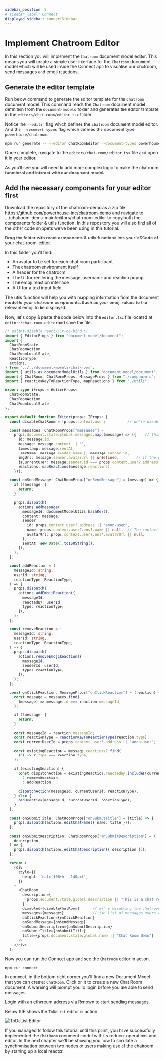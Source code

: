 ```yaml
---
sidebar_position: 5
# sidebar_label: Connect
displayed_sidebar: connectSidebar
---
```

# Implement Chatroom Editor

In this section you will implement the `Chatroom` document model editor. This means you will create a simple user interface for the `Chatroom` document model which will be used inside the Connect app to visualise our chatroom, send messages and emoji reactions. 

## Generate the editor template

Run below command to generate the editor template for the `Chatroom` document model. This command reads the `Chatroom` document model definition from the `document-models` folder and generates the editor template in the `editors/chat-room/editor.tsx` folder.

Notice the `--editor` flag which defines the `chatroom` document model editor. And the `--document-types` flag which defines the document type `powerhouse/chatroom`.

```bash
npm run generate -- --editor ChatRoomEditor --document-types powerhouse/chat-room
```

Once complete, navigate to the `editors/chat-room/editor.tsx` file and open it in your editor.

As you'll see you will need to add more complex logic to make the chatroom functional and interact with our document model. 

## Add the necessary components for your editor first

Download the repository of the chatroom-demo as a zip file https://github.com/powerhouse-inc/chatroom-demo
and navigate to .../chatroom-demo-main/editors/chat-room-editor to copy both the components folder & utils function. In this repository you will also find all of the other code snippets we've been using in this tutorial. 

Drag the folder with react components & utils functions into your VSCode of your chat-room-editor.

In this folder you'll find:
- An avatar to be set for each chat room participant
- The chatroom environment itself
- A header for the chatroom
- The UI for rendering the message, username and reaction popup. 
- The emoji reaction interface 
- A UI for a text input field 

The utils function will help you with mapping information from the document model to your chatroom components. Such as your emoji values to the relevant emoji to be displayed.   

Now, let's copy & paste the code below into the `editor.tsx` file located at `editors/chat-room-editor`and save the file.

```typescript
/* eslint-disable react/jsx-no-bind */
import { EditorProps } from "document-model/document";
import {
  ChatRoomState,
  ChatRoomAction,
  ChatRoomLocalState,
  ReactionType,
  actions,
} from "../../document-models/chat-room";
import { utils as documentModelUtils } from "document-model/document";
import { ChatRoom, ChatRoomProps, MessageProps } from "./components";
import { reactionKeyToReactionType, mapReactions } from "./utils";

export type IProps = EditorProps<
  ChatRoomState,
  ChatRoomAction,
  ChatRoomLocalState
>;

export default function Editor(props: IProps) {
  const disableChatRoom = !props.context.user;          // we're disabling the chatroom when a user is not logged in.

  const messages: ChatRoomProps["messages"] =
    props.document.state.global.messages.map((message) => ({    // this object comes from the document state with a mapping that validates which message which user has send. 
      id: message.id,
      message: message.content || "",
      timestamp: message.sentAt,
      userName: message.sender.name || message.sender.id,
      imgUrl: message.sender.avatarUrl || undefined,        // if the user has an avatar set we'll use it.
      isCurrentUser: message.sender.id === props.context.user?.address,
      reactions: mapReactions(message.reactions),
    }));

  const onSendMessage: ChatRoomProps["onSendMessage"] = (message) => {
    if (!message) {
      return;
    }

    props.dispatch(             
      actions.addMessage({
        messageId: documentModelUtils.hashKey(),
        content: message,
        sender: {
          id: props.context.user?.address || "anon-user",           
          name: props.context.user?.ens?.name || null,  // The context of the editor allows us to get hold of the users profile information. 
          avatarUrl: props.context.user?.ens?.avatarUrl || null,
        },
        sentAt: new Date().toISOString(),
      }),
    );
  };

  const addReaction = (
    messageId: string,
    userId: string,
    reactionType: ReactionType,
  ) => {
    props.dispatch(
      actions.addEmojiReaction({
        messageId,
        reactedBy: userId,
        type: reactionType,
      }),
    );
  };

  const removeReaction = (
    messageId: string,
    userId: string,
    reactionType: ReactionType,
  ) => {
    props.dispatch(
      actions.removeEmojiReaction({
        messageId,
        senderId: userId,
        type: reactionType,
      }),
    );
  };

  const onClickReaction: MessageProps["onClickReaction"] = (reaction) => {      // This allows us to increase the reactions on a emoji that already has been used as a reaction to a message.
    const message = messages.find(
      (message) => message.id === reaction.messageId,
    );

    if (!message) {
      return;
    }

    const messageId = reaction.messageId;
    const reactionType = reactionKeyToReactionType(reaction.type);
    const currentUserId = props.context.user?.address || "anon-user";

    const existingReaction = message.reactions?.find(
      (r) => r.type === reaction.type,
    );

    if (existingReaction) {
      const dispatchAction = existingReaction.reactedBy.includes(currentUserId)
        ? removeReaction
        : addReaction;

      dispatchAction(messageId, currentUserId, reactionType);
    } else {
      addReaction(messageId, currentUserId, reactionType);
    }
  };

  const onSubmitTitle: ChatRoomProps["onSubmitTitle"] = (title) => {
    props.dispatch(actions.editChatName({ name: title }));
  };

  const onSubmitDescription: ChatRoomProps["onSubmitDescription"] = (
    description,
  ) => {
    props.dispatch(actions.editChatDescription({ description }));
  };

  return (
    <div
      style={{
        height: "calc(100vh - 140px)",
      }}
    >
      <ChatRoom
        description={
          props.document.state.global.description || "This is a chat room demo"
        }
        disabled={disableChatRoom}      // we're disabling the chatroom when a user is not logged in.
        messages={messages}             // the list of messages users are submitting
        onClickReaction={onClickReaction}
        onSendMessage={onSendMessage}
        onSubmitDescription={onSubmitDescription}
        onSubmitTitle={onSubmitTitle}
        title={props.document.state.global.name || "Chat Room Demo"}
      />
    </div>
  );
```

Now you can run the Connect app and see the `Chatroom` editor in action.

```bash
npm run connect
```

In connect, in the bottom right corner you'll find a new Document Model that you can create: `ChatRoom`. Click on it to create a new Chat Room document. A warning will prompt you to login before you are able to send messages. 

Login with an ethereum address via Renown to start sending messages.

Below GIF shows the `ToDoList` editor in action.

![ToDoList Editor](./images/mytodolist.gif)

If you managed to follow this tutorial until this point, you have successfully implemented the `ChatRoom` document model with its reducer operations and editor. In the next chapter we'll be showing you how to simulate a synchronisation between two nodes or users making use of the chatroom by starting up a local reactor.
